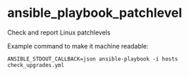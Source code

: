 # ansible_playbook_patchlevel
Check and report Linux patchlevels

Example command to make it machine readable:

`ANSIBLE_STDOUT_CALLBACK=json ansible-playbook -i hosts check_upgrades.yml`

